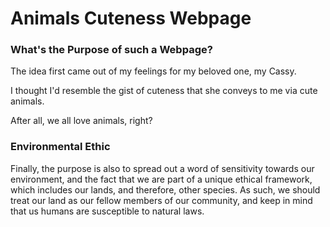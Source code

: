 # Animals Cuteness Webpage

<h3>What's the Purpose of such a Webpage?</h3>

<p>The idea first came out of my feelings for my beloved one, my Cassy.</p>

<p>I thought I'd resemble the gist of cuteness that she conveys to me via cute animals.</p>

<p>After all, we all love animals, right? </p>

<h3>Environmental Ethic</h3>

<p>Finally, the purpose is also to spread out a word of sensitivity towards our environment, and the fact that we are part of a unique ethical framework, which includes our lands, and therefore, other species. As such, we should treat our land as our fellow members of our community, and keep in mind that us humans are susceptible to natural laws.</p>

